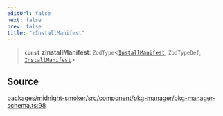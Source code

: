 ```yaml
---
editUrl: false
next: false
prev: false
title: "zInstallManifest"
---
```


> **`const`** **zInstallManifest**: `ZodType`\<[`InstallManifest`](/api/midnight-smoker/midnight-smoker/pkg-manager/interfaces/installmanifest/), `ZodTypeDef`, [`InstallManifest`](/api/midnight-smoker/midnight-smoker/pkg-manager/interfaces/installmanifest/)\>

## Source

[packages/midnight-smoker/src/component/pkg-manager/pkg-manager-schema.ts:98](https://github.com/boneskull/midnight-smoker/blob/417858b/packages/midnight-smoker/src/component/pkg-manager/pkg-manager-schema.ts#L98)
